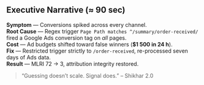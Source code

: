 ## Executive Narrative (≈ 90 sec)

**Symptom** — Conversions spiked across every channel.  
**Root Cause** — Regex trigger `Page Path matches ^/summary/order-received/` fired a Google Ads conversion tag on *all* pages.  
**Cost** — Ad budgets shifted toward false winners (**$1 500 in 24 h**).  
**Fix** — Restricted trigger strictly to `/order-received`, re-processed seven days of Ads data.  
**Result** — MLRI 72 → 3, attribution integrity restored.

> “Guessing doesn’t scale. Signal does.” – Shikhar 2.0
